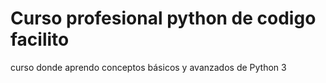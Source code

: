 # Curso profesional python de codigo facilito

curso donde aprendo conceptos básicos y avanzados de Python 3

